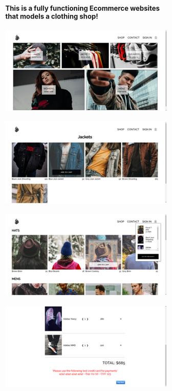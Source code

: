 This is a fully functioning Ecommerce websites that models a clothing shop!
---------------------------------
![](public/fire-clothing-1.png)
---------------------------------
![](public/fire-clothing-2.png)  
---------------------------------
![](public/fire-clothing-3.png)  
---------------------------------
![](public/fire-clothing-4.png)  
---------------------------------
